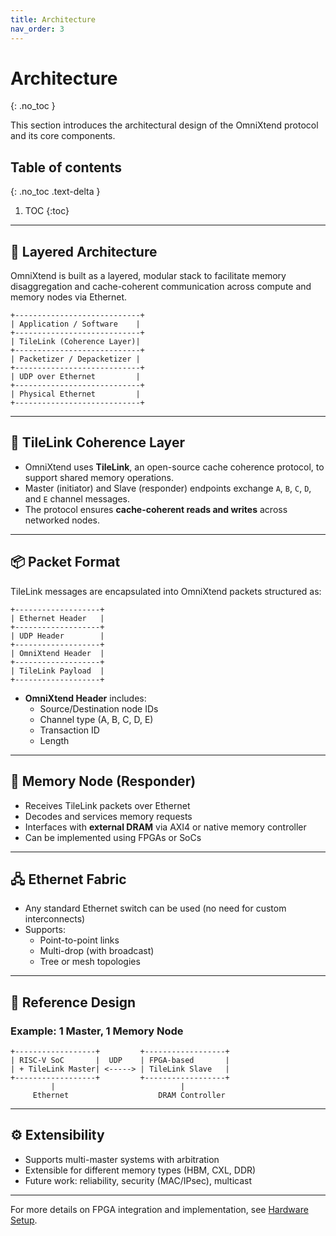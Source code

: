 ```yaml
---
title: Architecture
nav_order: 3
---
```


# Architecture
{: .no_toc }

This section introduces the architectural design of the OmniXtend protocol and its core components.

## Table of contents
{: .no_toc .text-delta }

1. TOC
{:toc}

---

## 🧩 Layered Architecture

OmniXtend is built as a layered, modular stack to facilitate memory disaggregation and cache-coherent communication across compute and memory nodes via Ethernet.

```
+----------------------------+
| Application / Software    |
+----------------------------+
| TileLink (Coherence Layer)|
+----------------------------+
| Packetizer / Depacketizer |
+----------------------------+
| UDP over Ethernet         |
+----------------------------+
| Physical Ethernet         |
+----------------------------+
```

---

## 🔄 TileLink Coherence Layer

- OmniXtend uses **TileLink**, an open-source cache coherence protocol, to support shared memory operations.
- Master (initiator) and Slave (responder) endpoints exchange `A`, `B`, `C`, `D`, and `E` channel messages.
- The protocol ensures **cache-coherent reads and writes** across networked nodes.

---

## 📦 Packet Format

TileLink messages are encapsulated into OmniXtend packets structured as:

```
+-------------------+
| Ethernet Header   |
+-------------------+
| UDP Header        |
+-------------------+
| OmniXtend Header  |
+-------------------+
| TileLink Payload  |
+-------------------+
```

- **OmniXtend Header** includes:
  - Source/Destination node IDs
  - Channel type (A, B, C, D, E)
  - Transaction ID
  - Length

---

## 🧠 Memory Node (Responder)

- Receives TileLink packets over Ethernet
- Decodes and services memory requests
- Interfaces with **external DRAM** via AXI4 or native memory controller
- Can be implemented using FPGAs or SoCs

---

## 🖧 Ethernet Fabric

- Any standard Ethernet switch can be used (no need for custom interconnects)
- Supports:
  - Point-to-point links
  - Multi-drop (with broadcast)
  - Tree or mesh topologies

---

## 📍 Reference Design

### Example: 1 Master, 1 Memory Node

```
+------------------+         +------------------+
| RISC-V SoC       |  UDP    | FPGA-based       |
| + TileLink Master| <-----> | TileLink Slave   |
+------------------+         +------------------+
         |                            |
     Ethernet                    DRAM Controller
```

---

## ⚙️ Extensibility

- Supports multi-master systems with arbitration
- Extensible for different memory types (HBM, CXL, DDR)
- Future work: reliability, security (MAC/IPsec), multicast

---

For more details on FPGA integration and implementation, see [Hardware Setup](hardware-setup.md).
